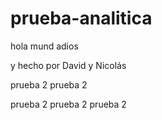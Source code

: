 # prueba-analitica
hola mund
adios


y hecho por David y Nicolás


prueba 2
prueba 2

prueba 2
prueba 2
prueba 2
